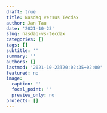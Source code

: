 ```yaml
---
draft: true
title: Nasdaq versus Tecdax
author: Jan Tau
date: '2021-10-23'
slug: nasdaq-vs-tecdax
categories: []
tags: []
subtitle: ''
summary: ''
authors: []
lastmod: '2021-10-23T20:02:35+02:00'
featured: no
image:
  caption: ''
  focal_point: ''
  preview_only: no
projects: []
---
```

